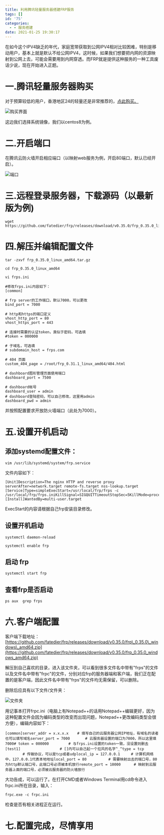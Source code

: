 ```yaml
---
title: 利用腾讯轻量服务器搭建FRP服务
tags: []
id: '75'
categories:
  - - 服务搭建
date: 2021-01-25 19:30:17
---
```


在如今这个IPV4缺乏的年代，家庭宽带获取到公网IPV4相对比较困难，特别是移动用户，基本上就是默认不给公网IPV4，这时候，如果我们想要把内网的资源映射到公网上去，可能会需要用到内网穿透。而FRP就是提供这种服务的一种工具废话少说，现在开始进入正题。

# 一.腾讯轻量服务器购买

对于预算较低的用户，香港地区24的轻量还是非常推荐的，[点此购买。](https://buy.cloud.tencent.com/lighthouse?region=5&blueprintType=PURE_OS&blueprintId=lhbp-8l0svqtk&bundleId=bundle_linux_sml1_1t)

![购买界面](https://cdn.jsdelivr.net/gh/a08332424/blog/article/20210122001444.png)

这边我们选择系统镜像，我们以centos8为例。

# 二.开启端口

在腾讯云防火墙开启相应端口（以映射web服务为例，开启80端口，默认已经开启）。

![端口](https://cdn.jsdelivr.net/gh/a08332424/blog/article/20210122001639.png)

# 三.远程登录服务器，下载源码（以最新版为例)

```
wget https://github.com/fatedier/frp/releases/download/v0.35.0/frp_0.35.0_linux_amd64.tar.gz
```

# 四.解压并编辑配置文件

```
tar -zxvf frp_0.35.0_linux_amd64.tar.gz
```

```
cd frp_0.35.0_linux_amd64
```

```
vi frps.ini
```

```
#修改frps.ini内容如下：
[common]
​
# frp server的工作端口，默认7000，可以更改
bind_port = 7000
​
# http和https的端口定义
vhost_http_port = 80
vhost_https_port = 443
​
# 连接时需要的认证token，类似于密码，可选填
#token = 000000
​
# 子域名，可选填
# subdomain_host = frps.com
​
# 404 页面
custom_404_page = /root/frp_0.31.1_linux_amd64/404.html
​
# dashboard图形管理页面使用端口
dashboard_port = 7500
​
# dashboard帐号
dashboard_user = admin
# dashboard登陆密码，可以自己修改，这里用admin
dashboard_pwd = admin
```

并按照配置要求开放防火墙端口（此处为7000）。

# 五.设置开机启动

## 添加systemd配置文件：

```
vim /usr/lib/systemd/system/frp.service
```

文件内容如下：

```
[Unit]Description=The nginx HTTP and reverse proxy serverAfter=network.target remote-fs.target nss-lookup.target​[Service]Type=simpleExecStart=/usr/local/frp/frps -c /usr/local/frp/frps.iniKillSignal=SIGQUITTimeoutStopSec=5KillMode=processPrivateTmp=trueStandardOutput=syslogStandardError=inherit​[Install]WantedBy=multi-user.target
```

ExecStart的内容请根据自己frp安装目录修改。

## 设置开机启动

```
systemctl daemon-reload
```

```
systemctl enable frp
```

## 启动 frp

```
systemctl start frp
```

## 查看frp是否启动

```
ps aux  grep frps
```

# 六.客户端配置

客户端下载地址：[https://github.com/fatedier/frp/releases/download/v0.35.0/frp\_0.35.0\_windows\_amd64.zip](https://github.com/fatedier/frp/releases/download/v0.35.0/frp_0.35.0_windows_amd64.zip)

解压到自己喜欢的目录，进入该文件夹，可以看到很多文件名中带有"frps"的文件以及文件名中带有"frpc"的文件，分别对应frp的服务器端和客户端，我们正在配置的是客户端，因此文件名中带有"frps"的文件均无需保留，可以删除。

删除后应具有以下文件/文件夹：

![文件夹](https://cdn.jsdelivr.net/gh/a08332424/blog/article/20210122003451.png)

用记事本打开frpc.ini（电脑上有Notepad++的话用Notepad++编辑更好，因为这种配置文件会因为编码类型的改变而出现问题，Notepad++更改编码类型会很方便），编辑内容如下：

```
[common]server_addr = x.x.x.x    # 填写自己的云服务器公网IP地址，有域名的读者也可以填写域名server_port = 7000       # 云服务器设置的端口为7000，所以这里填7000# token = 000000         # 与frps.ini设置的token一致，没设置则删去​[test1]                  # []内可以自己起一个拉风的名字^_^type = tcp               # 传输协议，可以是tcp或者udplocal_ip = 127.0.0.1     # 计算机网络中，127.0.0.1代表本地地址local_port = 80          # 需要映射出去的端口号，80为http默认端口号，此端口号必须被本机放行remote_port = 10000      # 映射到云服务器上面的端口号，必须被云服务器的防火墙放行
```

大功告成，可以运行了。在打开CMD或者Windows Terminal用cd命令进入frpc.ini所在目录，输入：

```
frpc.exe -c frpc.ini
```

检查是否有相关进程正在运行。

# 七.配置完成，尽情享用